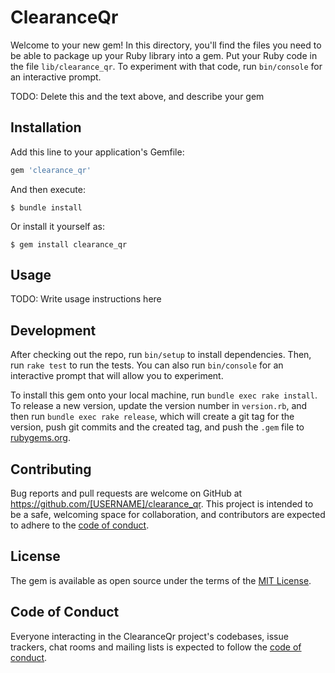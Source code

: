 # ClearanceQr

Welcome to your new gem! In this directory, you'll find the files you need to be able to package up your Ruby library into a gem. Put your Ruby code in the file `lib/clearance_qr`. To experiment with that code, run `bin/console` for an interactive prompt.

TODO: Delete this and the text above, and describe your gem

## Installation

Add this line to your application's Gemfile:

```ruby
gem 'clearance_qr'
```

And then execute:

    $ bundle install

Or install it yourself as:

    $ gem install clearance_qr

## Usage

TODO: Write usage instructions here

## Development

After checking out the repo, run `bin/setup` to install dependencies. Then, run `rake test` to run the tests. You can also run `bin/console` for an interactive prompt that will allow you to experiment.

To install this gem onto your local machine, run `bundle exec rake install`. To release a new version, update the version number in `version.rb`, and then run `bundle exec rake release`, which will create a git tag for the version, push git commits and the created tag, and push the `.gem` file to [rubygems.org](https://rubygems.org).

## Contributing

Bug reports and pull requests are welcome on GitHub at https://github.com/[USERNAME]/clearance_qr. This project is intended to be a safe, welcoming space for collaboration, and contributors are expected to adhere to the [code of conduct](https://github.com/[USERNAME]/clearance_qr/blob/master/CODE_OF_CONDUCT.md).

## License

The gem is available as open source under the terms of the [MIT License](https://opensource.org/licenses/MIT).

## Code of Conduct

Everyone interacting in the ClearanceQr project's codebases, issue trackers, chat rooms and mailing lists is expected to follow the [code of conduct](https://github.com/[USERNAME]/clearance_qr/blob/master/CODE_OF_CONDUCT.md).
